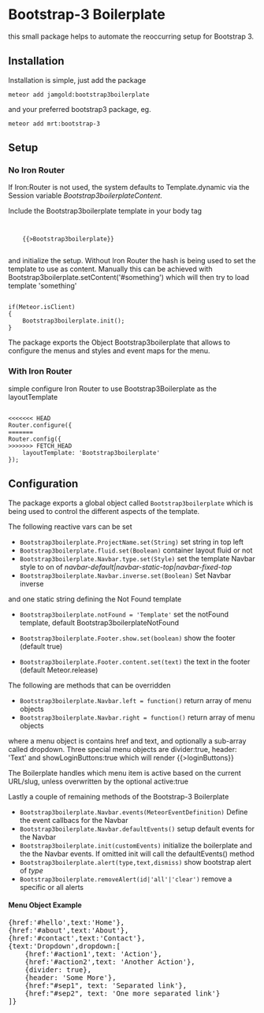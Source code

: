 # Bootstrap-3 Boilerplate

this small package helps to automate the reoccurring setup for Bootstrap 3.

## Installation

Installation is simple, just add the package

<code>meteor add jamgold:bootstrap3boilerplate</code>

and your preferred bootstrap3 package, eg.

<code>meteor add mrt:bootstrap-3</code>

## Setup

### No Iron Router

If Iron:Router is not used, the system defaults to Template.dynamic via the Session variable _Bootstrap3boilerplateContent_.

Include the Bootstrap3boilerplate template in your body tag

<code>
    <body>
    {{>Bootstrap3boilerplate}}
    </body>
</code>

and initialize the setup. Without Iron Router the hash is being used to set the template to use as content. Manually this can be achieved with Bootstrap3boilerplate.setContent('#something') which will then try to load template 'something'

<code>
if(Meteor.isClient)
{
    Bootstrap3boilerplate.init();
}
</code>

The package exports the Object Bootstrap3boilerplate that allows to configure the menus and styles and event maps for the menu.

### With Iron Router

simple configure Iron Router to use Bootstrap3Boilerplate as the layoutTemplate

<code>
<<<<<<< HEAD
Router.configure({
=======
Router.config({
>>>>>>> FETCH_HEAD
    layoutTemplate: 'Bootstrap3boilerplate'
});
</code>

## Configuration

The package exports a global object called <code>Bootstrap3boilerplate</code> which is being used to control the different aspects of the template.

The following reactive vars can be set
- <code>Bootstrap3boilerplate.ProjectName.set(String)</code> set string  in top left
- <code>Bootstrap3boilerplate.fluid.set(Boolean)</code> container layout fluid or not
- <code>Bootstrap3boilerplate.Navbar.type.set(Style)</code> set the template Navbar style to on of _navbar-default|navbar-static-top|navbar-fixed-top_
- <code>Bootstrap3boilerplate.Navbar.inverse.set(Boolean)</code> Set Navbar inverse

and one static string defining the Not Found template
- <code>Bootstrap3boilerplate.notFound = 'Template'</code> set the notFound template, default Bootstrap3boilerplateNotFound

- <code>Bootstrap3boilerplate.Footer.show.set(boolean)</code> show the footer (default true)
- <code>Bootstrap3boilerplate.Footer.content.set(text)</code> the text in the footer (default Meteor.release)

The following are methods that can be overridden
- <code>Bootstrap3boilerplate.Navbar.left = function()</code> return array of menu objects
- <code>Bootstrap3boilerplate.Navbar.right = function()</code> return array of menu objects

where a menu object is contains href and text, and optionally a sub-array called dropdown. Three special menu objects are divider:true, header: 'Text' and showLoginButtons:true which will render {{>loginButtons}}

The Boilerplate handles which menu item is active based on the current URL/slug, unless overwritten by the optional active:true 

Lastly a couple of remaining methods of the Bootstrap-3 Boilerplate
- <code>Bootstrap3boilerplate.Navbar.events(MeteorEventDefinition)</code> Define the event callbacs for the Navbar
- <code>Bootstrap3boilerplate.Navbar.defaultEvents()</code> setup default events for the Navbar 
- <code>Bootstrap3boilerplate.init(customEvents)</code> initialize the boilerplate and the the Navbar events. If omitted init will call the defaultEvents() method
- <code>Bootstrap3boilerplate.alert(type,text,dismiss)</code> show bootstrap alert of _type_
- <code>Bootstrap3boilerplate.removeAlert(id|'all'|'clear')</code> remove a specific or all alerts

#### Menu Object Example
<pre>
{href:'#hello',text:'Home'},
{href:'#about',text:'About'},
{href:'#contact',text:'Contact'},
{text:'Dropdown',dropdown:[
    {href:'#action1',text: 'Action'},
    {href:'#action2',text: 'Another Action'},
    {divider: true},
    {header: 'Some More'},
    {href:"#sep1", text: 'Separated link'},
    {href:"#sep2", text: 'One more separated link'}
]}
</pre>
